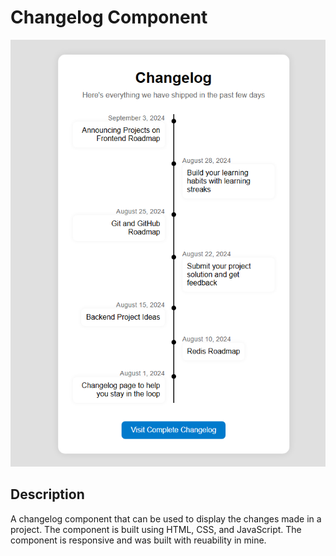 # Changelog Component

![Changelog Component](changelog-component.PNG)

## Description

A changelog component that can be used to display the changes made in a project. The component is built using HTML, CSS, and JavaScript. The component is responsive and was built with reuability in mine.
